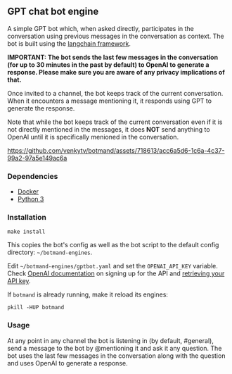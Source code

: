 ## GPT chat bot engine

A simple GPT bot which, when asked directly, participates in the conversation
using previous messages in the conversation as context.  The bot is built
using the [langchain framework](https://python.langchain.com/en/latest/).

**IMPORTANT: The bot sends the last few messages in the conversation (for up to
30 minutes in the past by default) to OpenAI to generate a response. Please
make sure you are aware of any privacy implications of that.**

Once invited to a channel, the bot keeps track of the current conversation.
When it encounters a message mentioning it, it responds using GPT to generate
the response.

Note that while the bot keeps track of the current conversation even if it is
not directly mentioned in the messages, it does **NOT** send anything to OpenAI
until it is specifically menioned in the conversation.

https://github.com/venkytv/botmand/assets/718613/acc6a5d6-1c6a-4c37-99a2-97a5e149ac6a

### Dependencies

- [Docker](https://www.docker.com/)
- [Python 3](https://www.python.org/)

### Installation

```
make install
```

This copies the bot's config as well as the bot script to the
default config directory: `~/botmand-engines`.

Edit `~/botmand-engines/gptbot.yaml` and set the `OPENAI_API_KEY` variable.
Check [OpenAI documentation](https://openai.com/blog/openai-api) on signing up
for the API and [retrieving your API
key](https://help.openai.com/en/articles/4936850-where-do-i-find-my-secret-api-key).

If `botmand` is already running, make it reload its engines:

```
pkill -HUP botmand
```

### Usage

At any point in any channel the bot is listening in (by default, #general),
send a message to the bot by @mentioning it and ask it any question. The bot
uses the last few messages in the conversation along with the question and uses
OpenAI to generate a response.
